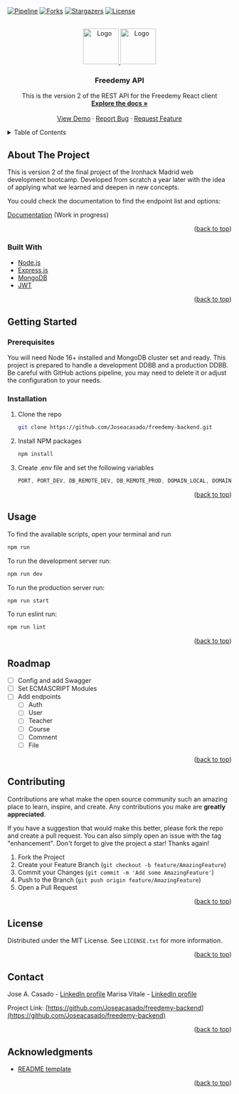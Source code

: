 <div id="top"></div>


<!-- PROJECT SHIELDS -->
<!--
*** I'm using markdown "reference style" links for readability.
*** Reference links are enclosed in brackets [ ] instead of parentheses ( ).
*** See the bottom of this document for the declaration of the reference variables
*** for contributors-url, forks-url, etc. This is an optional, concise syntax you may use.
*** https://www.markdownguide.org/basic-syntax/#reference-style-links
-->
[![Pipeline][pipeline-shield]][pipeline-url]
[![Forks][forks-shield]][forks-url]
[![Stargazers][stars-shield]][stars-url]
[![License][license-shield]][license-url]



<!-- PROJECT LOGO -->
<br />
<div align="center">
  <a href="https://github.com/Joseacasado/freedemy-backend">
    <img src="public/logo.png" alt="Logo" width="80" height="80">
  </a>
  <a href="https://www.ironhack.com/en/web-development/madrid">
    <img src="https://user-images.githubusercontent.com/23629340/40541063-a07a0a8a-601a-11e8-91b5-2f13e4e6b441.png" alt="Logo" width="80" height="80">
  </a>

<h3 align="center">Freedemy API</h3>

  <p align="center">
    This is the version 2 of the REST API for the Freedemy React client
    <br />
    <a href="https://github.com/Joseacasado/freedemy-backend"><strong>Explore the docs »</strong></a>
    <br />
    <br />
    <a href="https://freedemy-backend.herokuapp.com/api">View Demo</a>
    ·
    <a href="https://github.com/Joseacasado/freedemy-backend/issues">Report Bug</a>
    ·
    <a href="https://github.com/Joseacasado/freedemy-backend/issues">Request Feature</a>
  </p>
</div>



<!-- TABLE OF CONTENTS -->
<details>
  <summary>Table of Contents</summary>
  <ol>
    <li>
      <a href="#about-the-project">About The Project</a>
      <ul>
        <li><a href="#built-with">Built With</a></li>
      </ul>
    </li>
    <li>
      <a href="#getting-started">Getting Started</a>
      <ul>
        <li><a href="#prerequisites">Prerequisites</a></li>
        <li><a href="#installation">Installation</a></li>
      </ul>
    </li>
    <li><a href="#usage">Usage</a></li>
    <li><a href="#roadmap">Roadmap</a></li>
    <li><a href="#contributing">Contributing</a></li>
    <li><a href="#license">License</a></li>
    <li><a href="#contact">Contact</a></li>
    <li><a href="#acknowledgments">Acknowledgments</a></li>
  </ol>
</details>



<!-- ABOUT THE PROJECT -->
## About The Project

This is version 2 of the final project of the Ironhack Madrid web development bootcamp. Developed from scratch a year later with the idea of applying what we learned and deepen in new concepts.

You could check the documentation to find the endpoint list and options:

[Documentation](https://example.com) (Work in progress)

<p align="right">(<a href="#top">back to top</a>)</p>



### Built With

* [Node.js](https://nodejs.org/en/)
* [Express.js](https://expressjs.com/)
* [MongoDB](https://mongodb.com/)
* [JWT](https://npmjs.com/package/jsonwebtoken)

<p align="right">(<a href="#top">back to top</a>)</p>



<!-- GETTING STARTED -->
## Getting Started

### Prerequisites

You will need Node 16+ installed and MongoDB cluster set and ready. This project is prepared to handle a development DDBB and a production DDBB.
Be careful with GitHub actions pipeline, you may need to delete it or adjust the configuration to your needs.

### Installation

1. Clone the repo
   ```sh
   git clone https://github.com/Joseacasado/freedemy-backend.git
   ```
2. Install NPM packages
   ```sh
   npm install
   ```
3. Create .env file and set the following variables
   ```js
   PORT, PORT_DEV, DB_REMOTE_DEV, DB_REMOTE_PROD, DOMAIN_LOCAL, DOMAIN_REMOTE, AUTH_JWT_SECRET, AUTH_JWT_EXPIRES_IN, AUTH_JWT_EXPIRES_IN_REMEMBER, HASS_KEY
   ```

<p align="right">(<a href="#top">back to top</a>)</p>



<!-- USAGE EXAMPLES -->
## Usage

To find the available scripts, open your terminal and run
  ```sh
  npm run
  ```
To run the development server run:
  ```sh
  npm run dev
  ```
To run the production server run:
  ```sh
  npm run start
  ```
To run eslint run:
  ```sh
  npm run lint
  ```


<p align="right">(<a href="#top">back to top</a>)</p>



<!-- ROADMAP -->
## Roadmap

- [ ] Config and add Swagger
- [ ] Set ECMASCRIPT Modules
- [ ] Add endpoints
    - [ ] Auth
    - [ ] User
    - [ ] Teacher
    - [ ] Course
    - [ ] Comment
    - [ ] File

<p align="right">(<a href="#top">back to top</a>)</p>



<!-- CONTRIBUTING -->
## Contributing

Contributions are what make the open source community such an amazing place to learn, inspire, and create. Any contributions you make are **greatly appreciated**.

If you have a suggestion that would make this better, please fork the repo and create a pull request. You can also simply open an issue with the tag "enhancement".
Don't forget to give the project a star! Thanks again!

1. Fork the Project
2. Create your Feature Branch (`git checkout -b feature/AmazingFeature`)
3. Commit your Changes (`git commit -m 'Add some AmazingFeature'`)
4. Push to the Branch (`git push origin feature/AmazingFeature`)
5. Open a Pull Request

<p align="right">(<a href="#top">back to top</a>)</p>



<!-- LICENSE -->
## License

Distributed under the MIT License. See `LICENSE.txt` for more information.

<p align="right">(<a href="#top">back to top</a>)</p>



<!-- CONTACT -->
## Contact

Jose A. Casado - [LinkedIn profile][linkedin-url-jose]
Marisa Vitale - [LinkedIn profile][linkedin-url-marisa]

Project Link: [https://github.com/Joseacasado/freedemy-backend](https://github.com/Joseacasado/freedemy-backend)

<p align="right">(<a href="#top">back to top</a>)</p>



<!-- ACKNOWLEDGMENTS -->
## Acknowledgments

* [README template](https://github.com/othneildrew/Best-README-Template)

<p align="right">(<a href="#top">back to top</a>)</p>



<!-- MARKDOWN LINKS & IMAGES -->
<!-- https://www.markdownguide.org/basic-syntax/#reference-style-links -->
[pipeline-shield]: https://github.com/Joseacasado/freedemy-backend/actions/workflows/pipeline.yml/badge.svg?branch=main
[pipeline-url]: https://github.com/Joseacasado/freedemy-backend/actions/workflows/pipeline.yml

[forks-shield]: https://img.shields.io/github/forks/Joseacasado/freedemy-backend.svg?style=for-the-badge
[forks-url]: https://github.com/Joseacasado/freedemy-backend/network/members

[stars-shield]: https://img.shields.io/github/stars/Joseacasado/freedemy-backend.svg?style=for-the-badge
[stars-url]: https://github.com/Joseacasado/freedemy-backend/stargazers

[issues-shield]: https://img.shields.io/github/issues/Joseacasado/freedemy-backend.svg?style=for-the-badge
[issues-url]: https://github.com/Joseacasado/freedemy-backend/issues

[license-shield]: https://img.shields.io/github/license/Joseacasado/freedemy-backend.svg?style=for-the-badge
[license-url]: https://github.com/Joseacasado/freedemy-backend/blob/master/LICENSE.txt

[linkedin-shield]: https://img.shields.io/badge/-LinkedIn-black.svg?style=for-the-badge&logo=linkedin&colorB=555
[linkedin-url-marisa]: https://linkedin.com/in/marisa-vitale/
[linkedin-url-jose]: https://linkedin.com/in/joseantonio-casado/

[ironhack-logo-url]: https://user-images.githubusercontent.com/23629340/40541063-a07a0a8a-601a-11e8-91b5-2f13e4e6b441.png